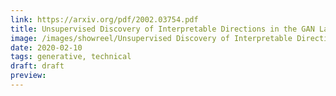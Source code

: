 ```yaml
---
link: https://arxiv.org/pdf/2002.03754.pdf
title: Unsupervised Discovery of Interpretable Directions in the GAN Latent Space
image: /images/showreel/Unsupervised Discovery of Interpretable Directions in the GAN Latent Space.jpg
date: 2020-02-10
tags: generative, technical
draft: draft
preview:
---
```



